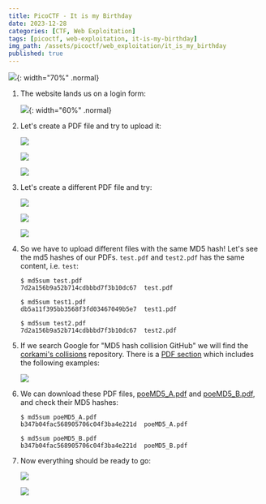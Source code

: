 ```yaml
---
title: PicoCTF - It is my Birthday
date: 2023-12-28
categories: [CTF, Web Exploitation]
tags: [picoctf, web-exploitation, it-is-my-birthday]
img_path: /assets/picoctf/web_exploitation/it_is_my_birthday
published: true
---
```


![](room_banner.png){: width="70%" .normal}

1. The website lands us on a login form:

    ![](home.png){: width="60%" .normal}

2. Let's create a PDF file and try to upload it:

    ![](test_pdf.png)

    ![](test_upload.png)

    ![](error_message.png)

3. Let's create a different PDF file and try:

    ![](test1_pdf.png)

    ![](test_upload_1.png)

    ![](error_message_2.png)

4. So we have to upload different files with the same MD5 hash! Let's see the md5 hashes of our PDFs. `test.pdf` and `test2.pdf` has the same content, i.e. `test`:

    ```shell
    $ md5sum test.pdf
    7d2a156b9a52b714cdbbbd7f3b10dc67  test.pdf

    $ md5sum test1.pdf
    db5a11f395bb3568f3fd03467049b5e7  test1.pdf

    $ md5sum test2.pdf
    7d2a156b9a52b714cdbbbd7f3b10dc67  test2.pdf
    ```

5. If we search Google for "MD5 hash collision GitHub" we will find the [corkami's collisions](https://github.com/corkami/collisions) repository. There is a [PDF section](https://github.com/corkami/collisions#pdf) which includes the following examples:

    ![](pdf_repo.png)

6. We can download these PDF files, [poeMD5_A.pdf](https://github.com/corkami/collisions/blob/master/examples/poeMD5_A.pdf) and [poeMD5_B.pdf](https://github.com/corkami/collisions/blob/master/examples/poeMD5_B.pdf), and check their MD5 hashes:

    ```shell
    $ md5sum poeMD5_A.pdf
    b347b04fac568905706c04f3ba4e221d  poeMD5_A.pdf

    $ md5sum poeMD5_B.pdf
    b347b04fac568905706c04f3ba4e221d  poeMD5_B.pdf
    ```

7. Now everything should be ready to go:

    ![](upload_poems.png)

    ![](flag.png)


